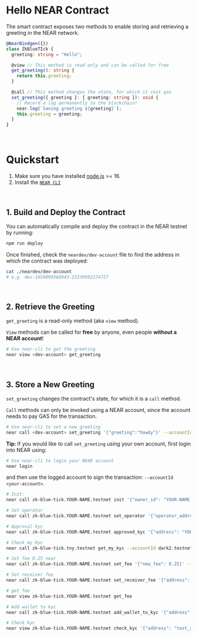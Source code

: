 # Hello NEAR Contract

The smart contract exposes two methods to enable storing and retrieving a greeting in the NEAR network.

```ts
@NearBindgen({})
class ZkBlueTIck {
  greeting: string = "Hello";

  @view // This method is read-only and can be called for free
  get_greeting(): string {
    return this.greeting;
  }

  @call // This method changes the state, for which it cost gas
  set_greeting({ greeting }: { greeting: string }): void {
    // Record a log permanently to the blockchain!
    near.log(`Saving greeting ${greeting}`);
    this.greeting = greeting;
  }
}
```

<br />

# Quickstart

1. Make sure you have installed [node.js](https://nodejs.org/en/download/package-manager/) >= 16.
2. Install the [`NEAR CLI`](https://github.com/near/near-cli#setup)

<br />

## 1. Build and Deploy the Contract
You can automatically compile and deploy the contract in the NEAR testnet by running:

```bash
npm run deploy
```

Once finished, check the `neardev/dev-account` file to find the address in which the contract was deployed:

```bash
cat ./neardev/dev-account
# e.g. dev-1659899566943-21539992274727
```

<br />

## 2. Retrieve the Greeting

`get_greeting` is a read-only method (aka `view` method).

`View` methods can be called for **free** by anyone, even people **without a NEAR account**!

```bash
# Use near-cli to get the greeting
near view <dev-account> get_greeting
```

<br />

## 3. Store a New Greeting
`set_greeting` changes the contract's state, for which it is a `call` method.

`Call` methods can only be invoked using a NEAR account, since the account needs to pay GAS for the transaction.

```bash
# Use near-cli to set a new greeting
near call <dev-account> set_greeting '{"greeting":"howdy"}' --accountId <dev-account>
```

**Tip:** If you would like to call `set_greeting` using your own account, first login into NEAR using:

```bash
# Use near-cli to login your NEAR account
near login
```

and then use the logged account to sign the transaction: `--accountId <your-account>`.


```bash
# Init:
near call zk-blue-tick.YOUR-NAME.testnet init '{"owner_id": "YOUR-NAME.testnet"}' --accountId zk-blue-tick.YOUR-NAME.testnet
```

```bash
# Set operator
near call zk-blue-tick.YOUR-NAME.testnet set_operator '{"operator_address": "YOUR-ACCOUNT-2.testnet", "value": true}' --accountId YOUR-NAME.testnet
```

```bash
# Approval kyc
near call zk-blue-tick.YOUR-NAME.testnet approved_kyc '{"address": "YOUR-ACCOUNT-test.testnet", "identifyId":"12384517623" }' --accountId YOUR-ACCOUNT-2.testnet
```

```bash
# Check my Kyc
near call zk-blue-tick.tny.testnet get_my_kyc --accountId dark2.testnet --depositYocto 1
```

```bash
# Set fee 0.25 near
near call zk-blue-tick.YOUR-NAME.testnet set_fee '{"new_fee": 0.25}' --accountId YOUR-NAME.testnet
```

```bash
# Set receiver fee
near call zk-blue-tick.YOUR-NAME.testnet set_receiver_fee '{"address": "test_account.testnet"}' --accountId YOUR-NAME.testnet
```

```bash
# get fee
near view zk-blue-tick.YOUR-NAME.testnet get_fee
```

```bash
# Add wallet to kyc
near call zk-blue-tick.YOUR-NAME.testnet add_wallet_to_kyc '{"address": "test_account.testnet"}' --accountId YOUR-NAME.testnet --deposit 0.25
```

```bash
# Check kyc
near view zk-blue-tick.YOUR-NAME.testnet check_kyc '{"address": "test_account.testnet" }'
```
